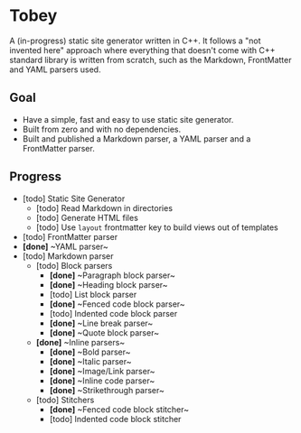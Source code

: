 # Tobey

A (in-progress) static site generator written in C++. It follows a "not invented here" approach where everything that doesn't come with C++ standard library is written from scratch, such as the Markdown, FrontMatter and YAML parsers used.

## Goal

- Have a simple, fast and easy to use static site generator.
- Built from zero and with no dependencies.
- Built and published a Markdown parser, a YAML parser and a FrontMatter parser.

## Progress

- [todo] Static Site Generator
  - [todo] Read Markdown in directories
  - [todo] Generate HTML files
  - [todo] Use `layout` frontmatter key to build views out of templates
- [todo] FrontMatter parser
- **[done]** ~YAML parser~
- [todo] Markdown parser
  - [todo] Block parsers
    - **[done]** ~Paragraph block parser~
    - **[done]** ~Heading block parser~
    - [todo] List block parser
    - **[done]** ~Fenced code block parser~
    - [todo] Indented code block parser
    - **[done]** ~Line break parser~
    - **[done]** ~Quote block parser~
  - **[done]** ~Inline parsers~
    - **[done]** ~Bold parser~
    - **[done]** ~Italic parser~
    - **[done]** ~Image/Link parser~
    - **[done]** ~Inline code parser~
    - **[done]** ~Strikethrough parser~
  - [todo] Stitchers
    - **[done]** ~Fenced code block stitcher~
    - [todo] Indented code block stitcher
